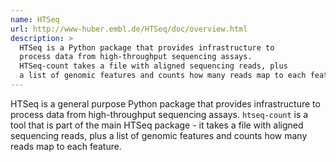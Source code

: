 ```yaml
---
name: HTSeq
url: http://www-huber.embl.de/HTSeq/doc/overview.html
description: >
  HTSeq is a Python package that provides infrastructure to
  process data from high-throughput sequencing assays.
  HTSeq-count takes a file with aligned sequencing reads, plus
  a list of genomic features and counts how many reads map to each feature.
---
```


HTSeq is a general purpose Python package that provides infrastructure to
process data from high-throughput sequencing assays. `htseq-count` is a tool
that is part of the main HTSeq package - it takes a file with aligned sequencing
reads, plus a list of genomic features and counts how many reads map to each feature.
